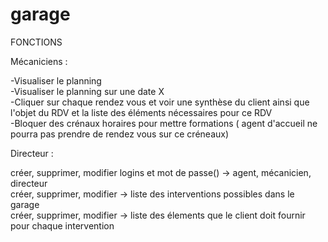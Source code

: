# garage
FONCTIONS




Mécaniciens : </br>

-Visualiser le planning </br>
-Visualiser le planning sur une date X </br>
-Cliquer sur chaque rendez vous et voir une synthèse du client ainsi que l'objet du RDV et la liste des éléments nécessaires pour ce RDV </br>
-Bloquer des crénaux horaires pour mettre formations ( agent d'accueil ne pourra pas prendre de rendez vous sur ce créneaux) </br>

Directeur : </br>

créer, supprimer, modifier logins et mot de passe() -> agent, mécanicien, directeur </br>
créer, supprimer, modifier -> liste des interventions possibles dans le garage </br>
créer, supprimer, modifier -> liste des élements que le client doit fournir pour chaque intervention






